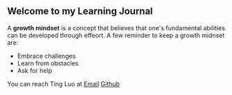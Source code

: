 ## Welcome to my Learning Journal

A **growth mindset** is a concept that believes that one's fundamental abilities can be developed through effeort. A few reminder to keep a growth midnset are:

* Embrace challenges
* Learn from obstacles
* Ask for help

You can reach Ting Luo at
[Email](tin831@gmail.com)
[Github](https://masonrybits.github.io/learning_journal/)
